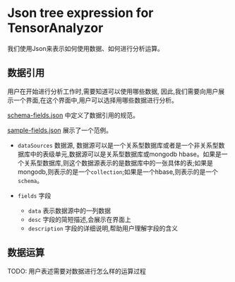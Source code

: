 # Json tree expression for TensorAnalyzor

我们使用Json来表示如何使用数据、如何进行分析运算。

## 数据引用
用户在开始进行分析工作时,需要知道可以使用哪些数据,
因此,我们需要向用户展示一个界面,在这个界面中,用户可以选择用哪些数据进行分析。

[schema-fields.json](./schema-fields.json) 中定义了数据引用的规范。

[sample-fields.json](./sample-fields.json) 展示了一个范例。

+ `dataSources` 数据源, 数据源可以是一个关系型数据库或者是一个非关系型数据库中的表级单元,数据源可以是关系型数据库或mongodb hbase。如果是一个关系型数据库,则这个数据源表示的是数据库中的一张具体的表;如果是mongodb,则表示的是一个`collection`;如果是一个hbase,则表示的是一个`schema`。
  
+ `fields` 字段
  - `data` 表示数据源中的一列数据
  - `desc` 字段的简短描述,会展示在界面上
  - `description` 字段的详细说明,帮助用户理解字段的含义
  

## 数据运算
TODO: 用户表述需要对数据进行怎么样的运算过程


